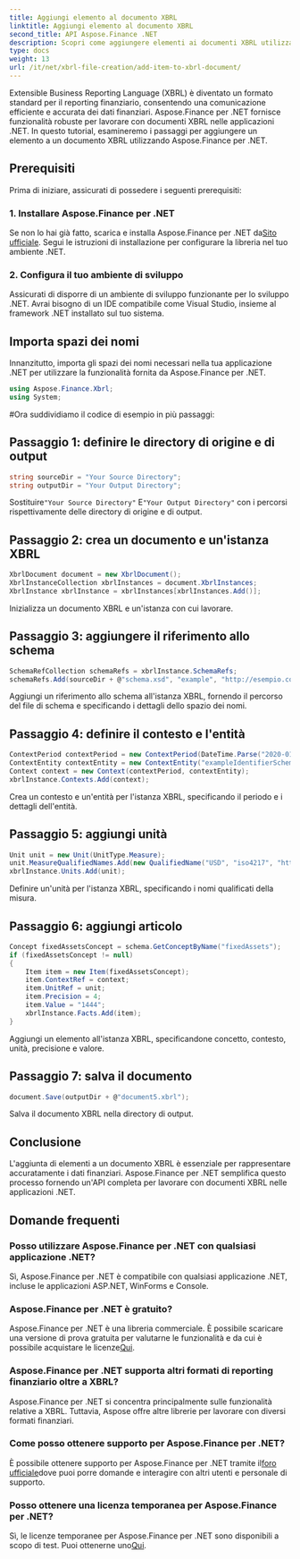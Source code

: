 ```yaml
---
title: Aggiungi elemento al documento XBRL
linktitle: Aggiungi elemento al documento XBRL
second_title: API Aspose.Finance .NET
description: Scopri come aggiungere elementi ai documenti XBRL utilizzando Aspose.Finance per .NET. Semplifica il reporting finanziario nelle tue applicazioni .NET. #Aspose #Finanza
type: docs
weight: 13
url: /it/net/xbrl-file-creation/add-item-to-xbrl-document/
---
```

Extensible Business Reporting Language (XBRL) è diventato un formato standard per il reporting finanziario, consentendo una comunicazione efficiente e accurata dei dati finanziari. Aspose.Finance per .NET fornisce funzionalità robuste per lavorare con documenti XBRL nelle applicazioni .NET. In questo tutorial, esamineremo i passaggi per aggiungere un elemento a un documento XBRL utilizzando Aspose.Finance per .NET.
## Prerequisiti
Prima di iniziare, assicurati di possedere i seguenti prerequisiti:
### 1. Installare Aspose.Finance per .NET
 Se non lo hai già fatto, scarica e installa Aspose.Finance per .NET da[Sito ufficiale](https://releases.aspose.com/finance/net/). Segui le istruzioni di installazione per configurare la libreria nel tuo ambiente .NET.
### 2. Configura il tuo ambiente di sviluppo
Assicurati di disporre di un ambiente di sviluppo funzionante per lo sviluppo .NET. Avrai bisogno di un IDE compatibile come Visual Studio, insieme al framework .NET installato sul tuo sistema.
## Importa spazi dei nomi
Innanzitutto, importa gli spazi dei nomi necessari nella tua applicazione .NET per utilizzare la funzionalità fornita da Aspose.Finance per .NET.
```csharp
using Aspose.Finance.Xbrl;
using System;
```
#Ora suddividiamo il codice di esempio in più passaggi:
## Passaggio 1: definire le directory di origine e di output
```csharp
string sourceDir = "Your Source Directory";
string outputDir = "Your Output Directory";
```
 Sostituire`"Your Source Directory"` E`"Your Output Directory"` con i percorsi rispettivamente delle directory di origine e di output.
## Passaggio 2: crea un documento e un'istanza XBRL
```csharp
XbrlDocument document = new XbrlDocument();
XbrlInstanceCollection xbrlInstances = document.XbrlInstances;
XbrlInstance xbrlInstance = xbrlInstances[xbrlInstances.Add()];
```
Inizializza un documento XBRL e un'istanza con cui lavorare.
## Passaggio 3: aggiungere il riferimento allo schema
```csharp
SchemaRefCollection schemaRefs = xbrlInstance.SchemaRefs;
schemaRefs.Add(sourceDir + @"schema.xsd", "example", "http://esempio.com/xbrl/taxonomy");
```
Aggiungi un riferimento allo schema all'istanza XBRL, fornendo il percorso del file di schema e specificando i dettagli dello spazio dei nomi.
## Passaggio 4: definire il contesto e l'entità
```csharp
ContextPeriod contextPeriod = new ContextPeriod(DateTime.Parse("2020-01-01"), DateTime.Parse("2020-02-10"));
ContextEntity contextEntity = new ContextEntity("exampleIdentifierScheme", "exampleIdentifier");
Context context = new Context(contextPeriod, contextEntity);
xbrlInstance.Contexts.Add(context);
```
Crea un contesto e un'entità per l'istanza XBRL, specificando il periodo e i dettagli dell'entità.
## Passaggio 5: aggiungi unità
```csharp
Unit unit = new Unit(UnitType.Measure);
unit.MeasureQualifiedNames.Add(new QualifiedName("USD", "iso4217", "http://www.xbrl.org/2003/iso4217"));
xbrlInstance.Units.Add(unit);
```
Definire un'unità per l'istanza XBRL, specificando i nomi qualificati della misura.
## Passaggio 6: aggiungi articolo
```csharp
Concept fixedAssetsConcept = schema.GetConceptByName("fixedAssets");
if (fixedAssetsConcept != null)
{
    Item item = new Item(fixedAssetsConcept);
    item.ContextRef = context;
    item.UnitRef = unit;
    item.Precision = 4;
    item.Value = "1444";
    xbrlInstance.Facts.Add(item);
}
```
Aggiungi un elemento all'istanza XBRL, specificandone concetto, contesto, unità, precisione e valore.
## Passaggio 7: salva il documento
```csharp
document.Save(outputDir + @"document5.xbrl");
```
Salva il documento XBRL nella directory di output.
## Conclusione
L'aggiunta di elementi a un documento XBRL è essenziale per rappresentare accuratamente i dati finanziari. Aspose.Finance per .NET semplifica questo processo fornendo un'API completa per lavorare con documenti XBRL nelle applicazioni .NET.
## Domande frequenti
### Posso utilizzare Aspose.Finance per .NET con qualsiasi applicazione .NET?
Sì, Aspose.Finance per .NET è compatibile con qualsiasi applicazione .NET, incluse le applicazioni ASP.NET, WinForms e Console.
### Aspose.Finance per .NET è gratuito?
 Aspose.Finance per .NET è una libreria commerciale. È possibile scaricare una versione di prova gratuita per valutarne le funzionalità e da cui è possibile acquistare le licenze[Qui](https://purchase.aspose.com/buy).
### Aspose.Finance per .NET supporta altri formati di reporting finanziario oltre a XBRL?
Aspose.Finance per .NET si concentra principalmente sulle funzionalità relative a XBRL. Tuttavia, Aspose offre altre librerie per lavorare con diversi formati finanziari.
### Come posso ottenere supporto per Aspose.Finance per .NET?
 È possibile ottenere supporto per Aspose.Finance per .NET tramite il[foro ufficiale](https://forum.aspose.com/c/finance/43)dove puoi porre domande e interagire con altri utenti e personale di supporto.
### Posso ottenere una licenza temporanea per Aspose.Finance per .NET?
 Sì, le licenze temporanee per Aspose.Finance per .NET sono disponibili a scopo di test. Puoi ottenerne uno[Qui](https://purchase.aspose.com/temporary-license/).